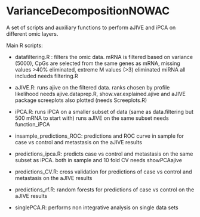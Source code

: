 # VarianceDecompositionNOWAC

A set of scripts and auxiliary functions to perform aJIVE and iPCA on different omic layers. 

Main R scripts:

- datafiltering.R : filters the omic data. 
mRNA is filtered based on variance (5000), 
CpGs are selected from the same genes as mRNA, missing values >40% eliminated, extreme M values (>3) eliminated
miRNA all included
needs filtering.R

- aJIVE.R: runs ajive on the filtered data. 
ranks chosen by profile likelihood
needs ajive.dataprep.R, show.var.explained.ajive and aJIVE package
screeplots also plotted (needs Screeplots.R)

- iPCA.R: runs iPCA on a smaller subset of data 
(same as data.filtering but 500 mRNA to start with)
runs aJIVE on the same subset
needs function_iPCA

- insample_predictions_ROC: predictions and ROC curve in sample for 
case vs control and metastasis on the aJIVE results

- predictions_ipca.R: predicts case vs control and metastasis
 on the same subset as iPCA. both in sample and 10 fold CV
needs showPCAajive

- predictions_CV.R: cross validation for predictions of case vs control 
and metastasis on the aJIVE results

- predictions_rf.R: random forests for predictions of case vs control 
 on the aJIVE results

- singlePCA.R: performs non integrative analysis on single data sets
